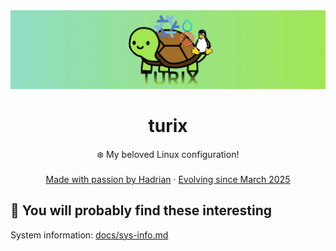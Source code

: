 <div align="center">
  <img src="assets/img/banner.webp" alt="Baanner image">
  <h1 align="center">turix</h3>
  <p align="center">
    ❄️ My beloved Linux configuration! 
    <br />
    <br />
    <a href="https://hadrian.cc">Made with passion by Hadrian</a>
    ·
    <a href="https://hadrian.cc">Evolving since March 2025</a>
  </p>
</div>

## 👀 You will probably find these interesting
System information: [docs/sys-info.md](docs/sys-info.md)
